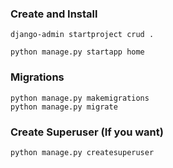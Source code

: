 
### Create and Install
```commandline
django-admin startproject crud .

python manage.py startapp home
```

### Migrations 
```commandline
python manage.py makemigrations 
python manage.py migrate 
```

### Create Superuser (If you want)
```commandline
python manage.py createsuperuser
```